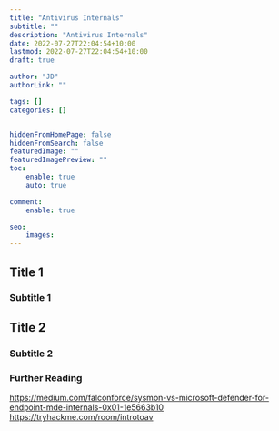 ```yaml
---
title: "Antivirus Internals"
subtitle: ""
description: "Antivirus Internals"
date: 2022-07-27T22:04:54+10:00
lastmod: 2022-07-27T22:04:54+10:00
draft: true

author: "JD"
authorLink: ""

tags: []
categories: []


hiddenFromHomePage: false
hiddenFromSearch: false
featuredImage: ""
featuredImagePreview: ""
toc:
    enable: true
    auto: true

comment:
    enable: true

seo:
    images:
---
```


## Title 1

### Subtitle 1

## Title 2

### Subtitle 2

### Further Reading
https://medium.com/falconforce/sysmon-vs-microsoft-defender-for-endpoint-mde-internals-0x01-1e5663b10
https://tryhackme.com/room/introtoav